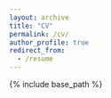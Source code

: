 ```yaml
---
layout: archive
title: "CV"
permalink: /cv/
author_profile: true
redirect_from:
  - /resume
---
```


{% include base_path %}


<!-- <iframe src="https://docs.google.com/document/d/e/2PACX-1vSKLBCog_f5cGN3jv6kk5ZwvsdER5ZrHdgUpla_ydHHDk4nBO2emueWTTDw94i483Q4VX8nrzIWddYs/pub?embedded=true" width="100%" height=1200></iframe>-->
 <object data="../files/Resume - Alex Vaughan - 2022.pdf" width="100%" height="1200" type='application/pdf'></object>